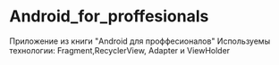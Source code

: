 # Android_for_proffesionals
Приложение из книги "Android для проффесионалов"
Используемы технологии: Fragment,RecyclerView, Adapter и ViewHolder
